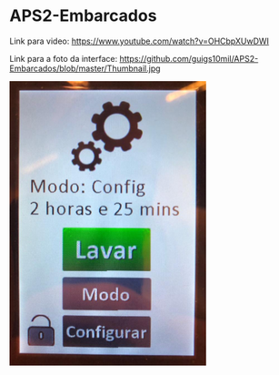 # APS2-Embarcados

Link para video:
https://www.youtube.com/watch?v=OHCbpXUwDWI

Link para a foto da interface:
https://github.com/guigs10mil/APS2-Embarcados/blob/master/Thumbnail.jpg

<img src="https://github.com/guigs10mil/APS2-Embarcados/blob/master/Thumbnail.jpg" height="500" />
